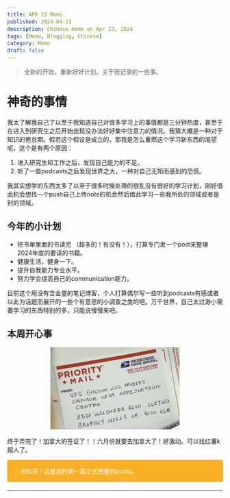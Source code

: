 ```yaml
---
title: APR 23 Memo 
published: 2024-04-23
description: Chinese memo on Apr 23, 2024
tags: [Memo, Blogging, Chinese]
category: Memo
draft: false
---
```


> 全新的开始，重新好好计划。关于我记录的一些事。

# 神奇的事情
我太了解我自己了以至于我知道自己对很多学习上的事情都是三分钟热度，甚至于在进入到研究生之后开始出现没办法好好集中注意力的情况。我猜大概是一种对于知识的倦怠期。假若这个假设是成立的，那我是怎么重燃这个学习新东西的渴望呢，这个是有两个原因：
1. 进入研究生和工作之后，发现自己能力的不足。
2. 听了一些podcasts之后发现世界之大，一种对自己无知而感到的恐慌。

我其实想学的东西太多了以至于很多时候处理的很乱没有很好的学习计划，刚好借此机会想找一个push自己上传note的机会然后借此学习一些我所处的领域或者是别的领域。

## 今年的小计划
* 把书单里面的书读完 （超多的！有没有！），打算专门发一个post来整理2024年度的要读的书籍。
* 健康生活，健身一下。
* 提升自我能力专业水平。
* 努力学会提高自己的communication能力。

目前这个用没有含金量的笔记博客，个人打算偶尔写一些听到podcasts有感或者以此为话题而展开的一些个有意思的小调查之类的吧。万千世界，自己太过渺小需要学习的东西特别的多，只能说慢慢来吧。

## 本周开心事
<p align="center" width="100%">
    <img width="60%" src="./IMG_3916.jpg">
</p>

终于弄完了！加拿大的签证了！！六月份就要去加拿大了！好激动。可以找红薯k超人了。

<div style="padding: 15px; border: 1px solid transparent; border-color: transparent; margin-bottom: 20px; border-radius: 4px; color: #FFFFFF; background-color: #FAB026; border-color: #F1B035;">
💡 冷知识！这是我的第一篇正式完整的posts。
</div>



---